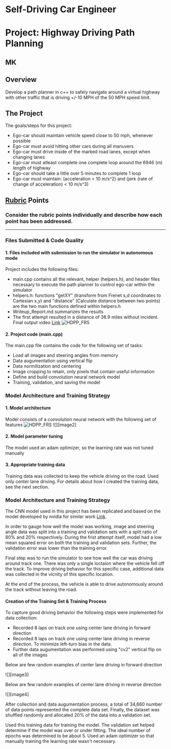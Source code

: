 # **Self-Driving Car Engineer**
# **Project: Highway Driving Path Planning**

## MK

Overview
---
Develop a path planner in c++ to safely navigate around a virtual highway with other traffic that is driving +/-10 MPH of the 50 MPH speed limit.

The Project
---
The goals/steps for this project:
* Ego-car should maintain vehicle speed close to 50 mph, whenever possible
* Ego-car must avoid hitting other cars during all manuvers
* Ego-car must drive inside of the marked road lanes, except when changing lanes
* Ego-car must atleast complete one complete loop around the 6946 (m) length of highway
* Ego-car should take a little over 5 minutes to complete 1 loop
* Ego-car must maintain: (acceleration < 10 m/s^2) and (jerk (rate of change of acceleration) < 10 m/s^3)


[//]: # (Image References)

[image1]: ./Writeup_IV/HDPP_FRS.png "HDPP_FRS"

## [Rubric](https://review.udacity.com/#!/rubrics/432/view) Points

### Consider the rubric points individually and describe how each point has been addressed.

---
### Files Submitted & Code Quality

#### 1. Files included with submission to run the simulator in autonomous mode

Project includes the following files:
* main.cpp contains all the relevant, helper (helpers.h), and header files necessary to execute the path planner to control ego-car within the simulator 
* helpers.h: functions "getXY" (transform from Frenet s,d coordinates to Cartesian x,y) and "distance" (Calculate distance between two points) are the two main functions defined within helpers.h
* Writeup_Report.md summarizes the results
* The first attempt resulted in a distance of 38.9 miles without incident. Final output video [Link](https://www.youtube.com/watch?v=G4B1sXR3a6I&t=10s)
![][image1]


#### 2. Project code (main.cpp)

The main.cpp file contains the code for the following set of tasks:
* Load all images and steering angles from memory
* Data augumentation using vertical flip
* Data normilization and centering
* Image cropping to retain, only pixels that contain useful information
* Define and build convolution neural network model
* Training, validation, and saving the model

### Model Architecture and Training Strategy

#### 1. Model architecture 

Model consists of a convolution neural network with the following set of features 
![][image1]
![][image2]

#### 2. Model parameter tuning

The model used an adam optimizer, so the learning rate was not tuned manually

#### 3. Appropriate training data

Training data was collected to keep the vehicle driving on the road. Used only center lane driving. For details about how I created the training data, see the next section. 

### Model Architecture and Training Strategy

The CNN model used in this project has been replicated and based on the model developed by nvidia for similar work [Link](https://devblogs.nvidia.com/deep-learning-self-driving-cars/).

In order to gauge how well the model was working, image and steering angle data was split into a training and validation sets with a split ratio of 80% and 20% respectively. During the frist attempt itself, model had a low mean squared error on both the training and validation sets. Further, the validation error was lower than the training error. 

Final step was to run the simulator to see how well the car was driving around track one. There was only a single loctaion where the vehicle fell off the track. To improve driving behavior for this specific case, additional data was collected in the vicnity of this specific location.

At the end of the process, the vehicle is able to drive autonomously around the track without leaving the road.


#### Creation of the Training Set & Training Process

To capture good driving behavior the following steps were implemented for data collection:
* Recorded 8 laps on track one using center lane driving in forward direction
* Recorded 8 laps on track one using center lane driving in reverse direction. To minimize left-turn bias in the data.
* Further data augumentation was performed using "cv2" vertical flip on all of the images

Below are few random examples of center lane driving in forward direction

![][image3]


Below are few random examples of center lane driving in reverse direction

![][image4]

After collection and data augumentation process, a total of 34,660 number of data points represented the complete data set. Finally, the dataset was shuffled randomly and allocated 20% of the data into a validation set. 

Used this training data for training the model. The validation set helped determine if the model was over or under fitting. The ideal number of epochs was determined to be about 5. Used an adam optimizer so that manually training the learning rate wasn't necessary.
